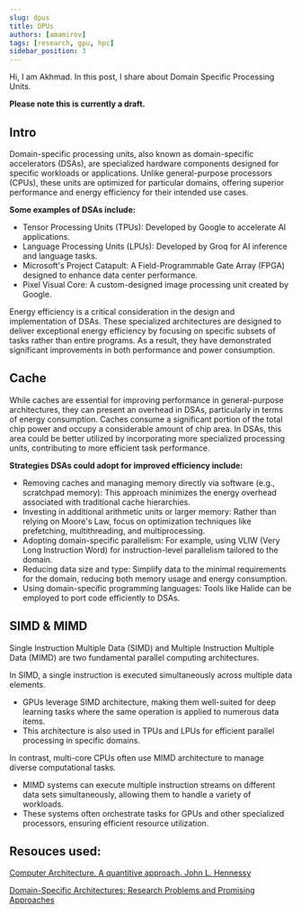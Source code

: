 ```yaml
---
slug: dpus
title: DPUs
authors: [amamirov]
tags: [research, gpu, hpc]
sidebar_position: 3
---
```


Hi, I am Akhmad. In this post, I share about Domain Specific Processing Units.

**Please note this is currently a draft.**

## Intro

Domain-specific processing units, also known as domain-specific accelerators (DSAs), are specialized hardware components designed for specific workloads or applications. Unlike general-purpose processors (CPUs), these units are optimized for particular domains, offering superior performance and energy efficiency for their intended use cases.

**Some examples of DSAs include:**

- Tensor Processing Units (TPUs): Developed by Google to accelerate AI applications.
- Language Processing Units (LPUs): Developed by Groq for AI inference and language tasks.
- Microsoft's Project Catapult: A Field-Programmable Gate Array (FPGA) designed to enhance data center performance.
- Pixel Visual Core: A custom-designed image processing unit created by Google.

Energy efficiency is a critical consideration in the design and implementation of DSAs. These specialized architectures are designed to deliver exceptional energy efficiency by focusing on specific subsets of tasks rather than entire programs. As a result, they have demonstrated significant improvements in both performance and power consumption.

## Cache

While caches are essential for improving performance in general-purpose architectures, they can present an overhead in DSAs, particularly in terms of energy consumption. Caches consume a significant portion of the total chip power and occupy a considerable amount of chip area. In DSAs, this area could be better utilized by incorporating more specialized processing units, contributing to more efficient task performance.

**Strategies DSAs could adopt for improved efficiency include:**

- Removing caches and managing memory directly via software (e.g., scratchpad memory): This approach minimizes the energy overhead associated with traditional cache hierarchies.
- Investing in additional arithmetic units or larger memory: Rather than relying on Moore's Law, focus on optimization techniques like prefetching, multithreading, and multiprocessing.
- Adopting domain-specific parallelism: For example, using VLIW (Very Long Instruction Word) for instruction-level parallelism tailored to the domain.
- Reducing data size and type: Simplify data to the minimal requirements for the domain, reducing both memory usage and energy consumption.
- Using domain-specific programming languages: Tools like Halide can be employed to port code efficiently to DSAs.

## SIMD & MIMD

Single Instruction Multiple Data (SIMD) and Multiple Instruction Multiple Data (MIMD) are two fundamental parallel computing architectures.

In SIMD, a single instruction is executed simultaneously across multiple data elements.

- GPUs leverage SIMD architecture, making them well-suited for deep learning tasks where the same operation is applied to numerous data items.
- This architecture is also used in TPUs and LPUs for efficient parallel processing in specific domains.

In contrast, multi-core CPUs often use MIMD architecture to manage diverse computational tasks.

- MIMD systems can execute multiple instruction streams on different data sets simultaneously, allowing them to handle a variety of workloads.
- These systems often orchestrate tasks for GPUs and other specialized processors, ensuring efficient resource utilization.

## Resouces used:

[Computer Architecture. A quantitive approach. John L. Hennessy](https://www.amazon.com/Computer-Architecture-Quantitative-Approach-Kaufmann/dp/0128119055)

[Domain-Specific Architectures: Research Problems and Promising Approaches](https://dl.acm.org/doi/10.1145/3563946)
